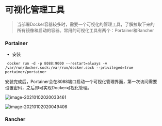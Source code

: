 # 可视化管理工具

> 当部署Docker容器较多时，需要一个可视化的管理工具，了解拉取下来的所有镜像和启动的容器。常用的可视化工具有两个：Portainer和Rancher

### Portainer

- 安装

```shell
 docker run -d -p 8088:9000 --restart=always -v /var/run/docker.sock:/var/run/docker.sock --privileged=true portainer/portainer
```

安装完成后，Portainer会在8088端口启动一个可视化管理界面，第一次访问需要设置密码，之后即可实现Docker可视化管理。

![image-20210102020033461](http://rocks526.top/lzx/image-20210102020033461.png)

![image-20210102020049406](http://rocks526.top/lzx/image-20210102020049406.png)

### Rancher

